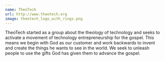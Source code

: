 ```yaml
---
name: TheoTech 
url: http://www.theotech.org
image: theotech_logo_with_rings.png 
---
```

TheoTech started as a group about the theology of technology and seeks to activate a movement of technology entrepreneurship for the gospel. This means we begin with God as our customer and work backwards to invent and create the things he wants to see in the world. We seek to unleash people to use the gifts God has given them to advance the gospel.
